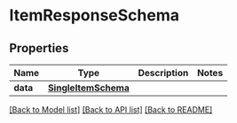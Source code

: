 # ItemResponseSchema

## Properties
Name | Type | Description | Notes
------------ | ------------- | ------------- | -------------
**data** | [**SingleItemSchema**](SingleItemSchema.md) |  | 

[[Back to Model list]](../README.md#documentation-for-models) [[Back to API list]](../README.md#documentation-for-api-endpoints) [[Back to README]](../README.md)

